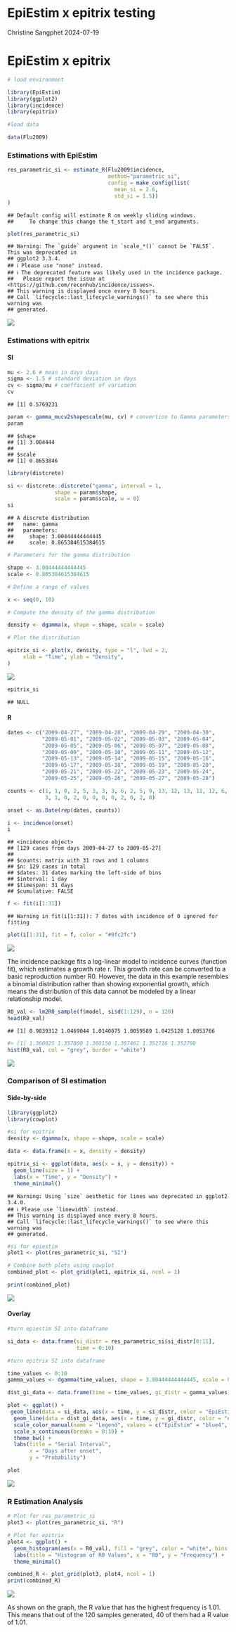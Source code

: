 EpiEstim x epitrix testing
================
Christine Sangphet
2024-07-19

# **EpiEstim x epitrix**

``` r
# load environment

library(EpiEstim)
library(ggplot2)
library(incidence)
library(epitrix)
```

``` r
#load data

data(Flu2009)
```

### **Estimations with EpiEstim**

``` r
res_parametric_si <- estimate_R(Flu2009$incidence, 
                                method="parametric_si",
                                config = make_config(list(
                                  mean_si = 2.6, 
                                  std_si = 1.5))
)
```

    ## Default config will estimate R on weekly sliding windows.
    ##     To change this change the t_start and t_end arguments.

``` r
plot(res_parametric_si)
```

    ## Warning: The `guide` argument in `scale_*()` cannot be `FALSE`. This was deprecated in
    ## ggplot2 3.3.4.
    ## ℹ Please use "none" instead.
    ## ℹ The deprecated feature was likely used in the incidence package.
    ##   Please report the issue at <https://github.com/reconhub/incidence/issues>.
    ## This warning is displayed once every 8 hours.
    ## Call `lifecycle::last_lifecycle_warnings()` to see where this warning was
    ## generated.

![](EpiEstim_epitrix_testing_files/figure-gfm/unnamed-chunk-4-1.png)<!-- -->

### **Estimations with epitrix**

#### SI

``` r
mu <- 2.6 # mean in days days
sigma <- 1.5 # standard deviation in days
cv <- sigma/mu # coefficient of variation
cv
```

    ## [1] 0.5769231

``` r
param <- gamma_mucv2shapescale(mu, cv) # convertion to Gamma parameters
param
```

    ## $shape
    ## [1] 3.004444
    ## 
    ## $scale
    ## [1] 0.8653846

``` r
library(distcrete)

si <- distcrete::distcrete("gamma", interval = 1,
               shape = param$shape,
               scale = param$scale, w = 0)
si
```

    ## A discrete distribution
    ##   name: gamma
    ##   parameters:
    ##     shape: 3.00444444444445
    ##     scale: 0.865384615384615

``` r
# Parameters for the gamma distribution

shape <- 3.00444444444445
scale <- 0.865384615384615

# Define a range of values

x <- seq(0, 10)

# Compute the density of the gamma distribution

density <- dgamma(x, shape = shape, scale = scale)

# Plot the distribution

epitrix_si <- plot(x, density, type = "l", lwd = 2,
     xlab = "Time", ylab = "Density",
)
```

![](EpiEstim_epitrix_testing_files/figure-gfm/unnamed-chunk-8-1.png)<!-- -->

``` r
epitrix_si
```

    ## NULL

#### R

``` r
dates <- c("2009-04-27", "2009-04-28", "2009-04-29", "2009-04-30",
           "2009-05-01", "2009-05-02", "2009-05-03", "2009-05-04",
           "2009-05-05", "2009-05-06", "2009-05-07", "2009-05-08",
           "2009-05-09", "2009-05-10", "2009-05-11", "2009-05-12",
           "2009-05-13", "2009-05-14", "2009-05-15", "2009-05-16",
           "2009-05-17", "2009-05-18", "2009-05-19", "2009-05-20",
           "2009-05-21", "2009-05-22", "2009-05-23", "2009-05-24",
           "2009-05-25", "2009-05-26", "2009-05-27", "2009-05-28")

counts <- c(1, 1, 0, 2, 5, 3, 3, 3, 6, 2, 5, 9, 13, 12, 13, 11, 12, 6, 6, 6, 
            3, 1, 0, 2, 0, 0, 0, 0, 2, 0, 2, 0)

onset <- as.Date(rep(dates, counts))
```

``` r
i <- incidence(onset)
i
```

    ## <incidence object>
    ## [129 cases from days 2009-04-27 to 2009-05-27]
    ## 
    ## $counts: matrix with 31 rows and 1 columns
    ## $n: 129 cases in total
    ## $dates: 31 dates marking the left-side of bins
    ## $interval: 1 day
    ## $timespan: 31 days
    ## $cumulative: FALSE

``` r
f <- fit(i[1:31])
```

    ## Warning in fit(i[1:31]): 7 dates with incidence of 0 ignored for fitting

``` r
plot(i[1:31], fit = f, color = "#9fc2fc")
```

![](EpiEstim_epitrix_testing_files/figure-gfm/unnamed-chunk-12-1.png)<!-- -->

The incidence package fits a log-linear model to incidence curves
(function fit), which estimates a growth rate r. This growth rate can be
converted to a basic reproduction number R0. However, the data in this
example resembles a binomial distribution rather than showing
exponential growth, which means the distribution of this data cannot be
modeled by a linear relationship model.

``` r
R0_val <- lm2R0_sample(f$model, si$d(1:129), n = 120)
head(R0_val)
```

    ## [1] 0.9839312 1.0469044 1.0140875 1.0059589 1.0425128 1.0053766

``` r
#> [1] 1.360925 1.357800 1.360150 1.367461 1.352716 1.352790
hist(R0_val, col = "grey", border = "white")
```

![](EpiEstim_epitrix_testing_files/figure-gfm/unnamed-chunk-13-1.png)<!-- -->

### Comparison of SI estimation

#### Side-by-side

``` r
library(ggplot2)
library(cowplot)

#si for epitrix 
density <- dgamma(x, shape = shape, scale = scale)

data <- data.frame(x = x, density = density)

epitrix_si <- ggplot(data, aes(x = x, y = density)) +
  geom_line(size = 1) +
  labs(x = "Time", y = "Density") +
  theme_minimal()
```

    ## Warning: Using `size` aesthetic for lines was deprecated in ggplot2 3.4.0.
    ## ℹ Please use `linewidth` instead.
    ## This warning is displayed once every 8 hours.
    ## Call `lifecycle::last_lifecycle_warnings()` to see where this warning was
    ## generated.

``` r
#si for epiestim 
plot1 <- plot(res_parametric_si, "SI")

# Combine both plots using cowplot
combined_plot <- plot_grid(plot1, epitrix_si, ncol = 1)

print(combined_plot)
```

![](EpiEstim_epitrix_testing_files/figure-gfm/unnamed-chunk-14-1.png)<!-- -->

#### Overlay

``` r
#turn epiestim SI into dataframe

si_data <- data.frame(si_distr = res_parametric_si$si_distr[0:11],
                      time = 0:10)

#turn epitrix SI into dataframe

time_values <- 0:10
gamma_values <- dgamma(time_values, shape = 3.00444444444445, scale = 0.865384615384615)

dist_gi_data <- data.frame(time = time_values, gi_distr = gamma_values)

plot <- ggplot() +
 geom_line(data = si_data, aes(x = time, y = si_distr, color = "EpiEstim"), size = 1) +
  geom_line(data = dist_gi_data, aes(x = time, y = gi_distr, color = "epitrix"), size = 1) +
  scale_color_manual(name = "Legend", values = c("EpiEstim" = "blue4", "epitrix" = "lightblue1")) +
  scale_x_continuous(breaks = 0:10) +
  theme_bw() +
  labs(title = "Serial Interval",
       x = "Days after onset",
       y = "Probability")

plot
```

![](EpiEstim_epitrix_testing_files/figure-gfm/unnamed-chunk-15-1.png)<!-- -->

### R Estimation Analysis

``` r
# Plot for res_parametric_si
plot3 <- plot(res_parametric_si, "R")

# Plot for epitrix 
plot4 <- ggplot() +
  geom_histogram(aes(x = R0_val), fill = "grey", color = "white", bins =8) +
  labs(title = "Histogram of R0 Values", x = "R0", y = "Frequency") +
  theme_minimal()

combined_R <- plot_grid(plot3, plot4, ncol = 1)
print(combined_R)
```

![](EpiEstim_epitrix_testing_files/figure-gfm/unnamed-chunk-16-1.png)<!-- -->

As shown on the graph, the R value that has the highest frequency is
1.01. This means that out of the 120 samples generated, 40 of them had a
R value of 1.01.
